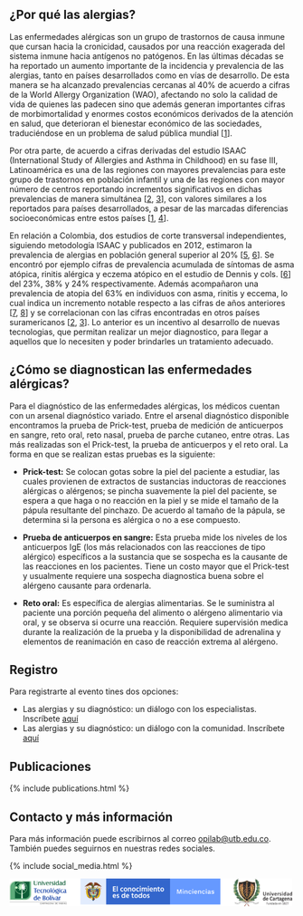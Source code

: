 ## ¿Por qué las alergias?

Las enfermedades alérgicas son un grupo de trastornos de causa inmune que cursan hacia la cronicidad, causados por una reacción exagerada del sistema inmune hacia antígenos no patógenos. En las últimas décadas se ha reportado un aumento importante  de la  incidencia y prevalencia de las alergias, tanto en países desarrollados como en vías de desarrollo. De esta manera se ha alcanzado prevalencias cercanas al 40% de acuerdo a cifras de la World Allergy Organization (WAO), afectando no solo la calidad de vida de quienes las padecen sino que además generan importantes cifras de morbimortalidad y enormes costos económicos derivados de la atención en salud, que deterioran el bienestar económico de las sociedades, traduciéndose en un problema de salud pública mundial [[1](https://www.worldallergy.org/UserFiles/file/WAO-White-Book-on-Allergy_web.pdf)].

Por otra parte, de acuerdo a cifras derivadas del estudio ISAAC (International Study of Allergies and Asthma in Childhood) en su fase III, Latinoamérica es una de las regiones con mayores prevalencias para este grupo de trastornos en población infantil y una de las regiones con mayor número de centros reportando incrementos significativos en dichas prevalencias de manera simultánea [[2](https://www.sciencedirect.com/science/article/abs/pii/S0301054612001097), [3](https://www.sciencedirect.com/science/article/abs/pii/S0140673606692830)], con valores similares a los reportados para países desarrollados, a pesar de las marcadas diferencias socioeconómicas entre estos países [[1](https://www.worldallergy.org/UserFiles/file/WAO-White-Book-on-Allergy_web.pdf), [4](https://www.sciencedirect.com/science/article/abs/pii/S0140673697073029)].

En relación a Colombia, dos estudios de corte transversal independientes, siguiendo metodología ISAAC y publicados en 2012, estimaron la prevalencia de alergias en población general superior al 20% [[5](https://www.sciencedirect.com/science/article/abs/pii/S0165587612000407), [6](https://link.springer.com/article/10.1186/1471-2466-12-17)]. Se encontró por ejemplo cifras de prevalencia acumulada de síntomas de asma atópica, rinitis alérgica y eczema atópico en el estudio de Dennis y cols. [[6](https://link.springer.com/article/10.1186/1471-2466-12-17)] del 23%, 38% y 24% respectivamente. Además acompañaron una prevalencia de atopia del 63% en individuos con asma, rinitis y eccema, lo cual indica un incremento notable respecto a las cifras de años anteriores [[7](https://pubmed.ncbi.nlm.nih.gov/1610029/), [8](https://www.sciencedirect.com/science/article/abs/pii/S1081120610612653)] y se correlacionan con las cifras encontradas en otros países suramericanos [[2](https://www.sciencedirect.com/science/article/abs/pii/S0301054612001097), [3](https://www.sciencedirect.com/science/article/abs/pii/S0140673606692830)]. Lo anterior es un incentivo al desarrollo de nuevas tecnologias, que permitan realizar un mejor diagnostico, para llegar a aquellos que lo necesiten y poder brindarles un tratamiento adecuado.

## ¿Cómo se diagnostican las enfermedades alérgicas? 

Para el diagnóstico de las enfermedades alérgicas, los médicos cuentan con un arsenal diagnóstico variado. Entre el arsenal diagnóstico disponible encontramos la prueba de Prick-test, prueba de medición de anticuerpos en sangre, reto oral, reto nasal, prueba de parche cutaneo, entre otras. Las más realizadas son el Prick-test, la prueba de anticuerpos y el reto oral. La forma en que se realizan estas pruebas es la siguiente:

- **Prick-test:** Se colocan gotas sobre la piel del paciente a estudiar, las cuales provienen de extractos de sustancias inductoras de reacciones alérgicas o alérgenos; se pincha suavemente la piel del paciente, se espera a que haga o no reacción en la piel y se mide el tamaño de la pápula resultante del pinchazo. De acuerdo al tamaño de la pápula, se determina si la persona es alérgica o no a ese compuesto.

- **Prueba de anticuerpos en sangre:** Esta prueba mide los niveles de los anticuerpos IgE  (los más relacionados con las reacciones de tipo alérgico) específicos a la sustancia que se sospecha es la causante de las reacciones en los pacientes. Tiene un costo mayor que el Prick-test y usualmente requiere una sospecha diagnostica buena sobre el alérgeno causante para ordenarla.

- **Reto oral:** Es específica de alergias alimentarias. Se le suministra al paciente una porción pequeña del alimento o alérgeno alimentario via oral, y se observa si ocurre una reacción. Requiere supervisión medica durante la realización de la prueba y la disponibilidad de adrenalina y elementos de reanimación en caso de reacción extrema al alérgeno.


## Registro

Para registrarte al evento tines dos opciones:
* Las alergias y su diagnóstico: un diálogo con los especialistas. Inscríbete [aquí](https://utb-edu.zoom.us/webinar/register/WN_8rFn9xxpSOqlOtmmhnXWaA)
* Las alergias y su diagnóstico: un diálogo con la comunidad. Inscríbete [aquí](https://utb-edu.zoom.us/webinar/register/WN_9MhpStZeTe-9hvSnEd5U2w)


## Publicaciones

{% include publications.html %}



## Contacto y más información

Para más información puede escribirnos al correo <opilab@utb.edu.co>. También puedes seguirnos en nuestras redes sociales.

{% include social_media.html %}

<img src="images/uni_min_logo.png" alt="Drawing" style="width: 500px;"/>
